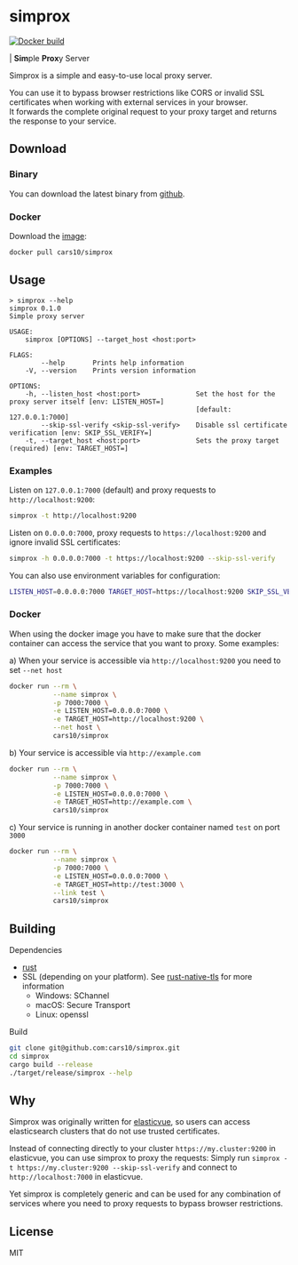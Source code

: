 # simprox

[![Docker build](https://img.shields.io/docker/cloud/automated/cars10/simprox.svg)](https://hub.docker.com/r/cars10/simprox)

| **Sim**ple **Prox**y Server

Simprox is a simple and easy-to-use local proxy server. 

You can use it to bypass browser restrictions like CORS or invalid SSL certificates when working with external services in your browser.  
It forwards the complete original request to your proxy target and returns the response to your service.


## Download

### Binary

You can download the latest binary from [github](https://github.com/cars10/simprox/releases).

### Docker

Download the [image](https://hub.docker.com/r/cars10/simprox):

```bash
docker pull cars10/simprox
```

## Usage

```
> simprox --help
simprox 0.1.0
Simple proxy server

USAGE:
    simprox [OPTIONS] --target_host <host:port>

FLAGS:
        --help       Prints help information
    -V, --version    Prints version information

OPTIONS:
    -h, --listen_host <host:port>              Set the host for the proxy server itself [env: LISTEN_HOST=]  
                                               [default: 127.0.0.1:7000]
        --skip-ssl-verify <skip-ssl-verify>    Disable ssl certificate verification [env: SKIP_SSL_VERIFY=]
    -t, --target_host <host:port>              Sets the proxy target (required) [env: TARGET_HOST=]
```

### Examples

Listen on `127.0.0.1:7000` (default) and proxy requests to `http://localhost:9200`:

```bash
simprox -t http://localhost:9200 
```

Listen on `0.0.0.0:7000`, proxy requests to `https://localhost:9200` and ignore invalid SSL certificates:

```bash
simprox -h 0.0.0.0:7000 -t https://localhost:9200 --skip-ssl-verify
```

You can also use environment variables for configuration:

```bash
LISTEN_HOST=0.0.0.0:7000 TARGET_HOST=https://localhost:9200 SKIP_SSL_VERIFY= simprox
```

### Docker

When using the docker image you have to make sure that the docker container can access the service that you want to proxy. Some examples:

a) When your service is accessible via `http://localhost:9200` you need to set `--net host`
```bash
docker run --rm \
           --name simprox \
           -p 7000:7000 \
           -e LISTEN_HOST=0.0.0.0:7000 \
           -e TARGET_HOST=http://localhost:9200 \
           --net host \
           cars10/simprox
```

b) Your service is accessible via `http://example.com`
```bash
docker run --rm \
           --name simprox \
           -p 7000:7000 \
           -e LISTEN_HOST=0.0.0.0:7000 \
           -e TARGET_HOST=http://example.com \
           cars10/simprox
```

c) Your service is running in another docker container named `test` on port `3000`
```bash
docker run --rm \
           --name simprox \
           -p 7000:7000 \
           -e LISTEN_HOST=0.0.0.0:7000 \
           -e TARGET_HOST=http://test:3000 \
           --link test \
           cars10/simprox
```


## Building

Dependencies

* [rust](https://rustup.rs/)
* SSL (depending on your platform). See [rust-native-tls](https://github.com/sfackler/rust-native-tls) for more information
    * Windows: SChannel
    * macOS: Secure Transport
    * Linux: openssl

Build

```bash
git clone git@github.com:cars10/simprox.git
cd simprox
cargo build --release
./target/release/simprox --help
```


## Why

Simprox was originally written for [elasticvue](http://github.com/cars10/elasticvue), so users can access elasticsearch clusters that do not use trusted certificates.

Instead of connecting directly to your cluster `https://my.cluster:9200` in elasticvue, you can use simprox to proxy the requests:
Simply run `simprox -t https://my.cluster:9200 --skip-ssl-verify` and connect to `http://localhost:7000` in elasticvue.

Yet simprox is completely generic and can be used for any combination of services where you need to proxy requests to bypass browser restrictions.


## License

MIT
